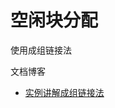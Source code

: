 # 空闲块分配

使用成组链接法

文档博客

+ [实例讲解成组链接法](https://blog.csdn.net/Ajay666/article/details/73569654?tdsourcetag=s_pctim_aiomsg)

